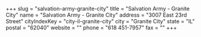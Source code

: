 +++
slug = "salvation-army-granite-city"
title = "Salvation Army - Granite City"
name = "Salvation Army - Granite City"
address = "3007 East 23rd Street"
cityIndexKey = "city-il-granite-city"
city = "Granite City"
state = "IL"
postal = "62040"
website = ""
phone = "618 451-7957"
fax = ""
+++
